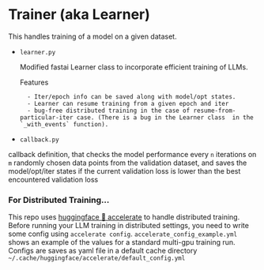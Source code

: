 # Trainer (aka Learner)
This handles training of a model on a given dataset. 

- `learner.py`

    Modified fastai Learner class to incorporate efficient training of LLMs. 

    Features

        - Iter/epoch info can be saved along with model/opt states.
        - Learner can resume training from a given epoch and iter
        - bug-free distributed training in the case of resume-from-particular-iter case. (There is a bug in the Learner class  in the `_with_events` function). 

- `callback.py`

callback definition, that checks the model performance every `n` iterations on `m` randomly chosen data points from the validation dataset, and saves the model/opt/iter states if the current validation loss is lower than the best encountered validation loss


### For Distributed Training...

This repo uses [huggingface 🤗 accelerate](https://huggingface.co/docs/accelerate/en/index) to handle distributed training. 
Before running your LLM training in distributed settings, you need to write some config using `accelerate config`. `accelerate_config_example.yml`  shows an example of the values for a standard multi-gpu training run. Configs are saves as yaml file in a default cache directory `~/.cache/huggingface/accelerate/default_config.yml`
